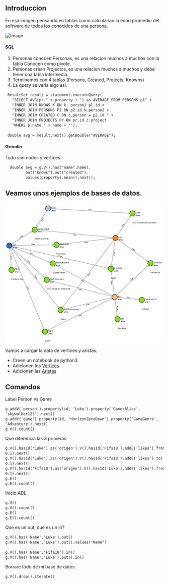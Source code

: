 ## Introduccion

En esa imagen pensando en tablas como calcularian la edad promedio del software de todos los conocidos de una persona.

![Image](https://tinkerpop.apache.org/docs/current/images/tinkerpop-modern.png)


#### SQL
1. Personas conocen Personas, es una relacion muchos a muchos con la tabla Conocen como pivote.
2. Personas crean Projectos, es una relacion muchos a muchos y debe tener una tabla intermedia.
3. Terminamos con 4 tablas (Persons, Created, Projects, Knowns)
4. La query se veria algo asi.

```
 ResultSet result = statement.executeQuery(
   "SELECT AVG(pr." + property + ") as AVERAGE FROM PERSONS p1" +
   "INNER JOIN KNOWS K ON k. person1 pl.id +
   "INNER JOIN PERSONS P2 ON p2.id k.person2 +
   "INNER JOIN CREATED C ON c.person = p2.id " +
   "INNER JOIN PROJECTS Pr ON pr.id c.project
   "WHERE p.name " + name + "');
   
 double avg = result.next().getDouble("AVERAGE");
```

#### Gremlin
Todo son nodos y vertices.
```
  double avg = g.V().has("name",name).
         out("knows").out("created").
         values(property).mean().next();
```

## Veamos unos ejemplos de bases de datos.

![Image](image1.jpg)

Vamos a cargar la data de vertices y aristas.

- Creen un notebook de python3 
- Adicionen los [Vertices](Vertices.gremlin)
- Adicionen las [Aristas](Aristas.gremlin)

## Comandos

Label Person vs Game
```
g.addV('person').property(id, 'Luke').property('GamerAlias', 'skywalker123').next()
g.addV('game').property(id, 'HorizonZeroDawn').property('GameGenre', 'Adventure').next()
g.V().count()
```

Que diferencia las 3 primeras
```
g.V().hasId('Luke').as('origen').V().hasId('Fifa18').addE('likes').from('origen').property('weight', 0.1).next()
g.V().hasId('Luke').as('origen').V().hasId('Fifa18').addE('likes').to('origen').property('weight', 0.1).next()
g.V().hasId('Fifa18').as('origen').V().hasId('Luke').addE('likes').from('origen').property('weight', 0.1).next()
g.E()
g.E().count()
```

Inicio ADL

```
g.V()
g.V().count()
g.E()
g.E().count()
```

Que es un out, que es un in?
```
g.V().has('Name','Luke').out()
g.V().has('Name','Luke').out().values("Name")

g.V().has('Name','Fifa18').in()
g.V().has('Name','Luke').out().in()
```

Borrare todo de mi base de datos
```
g.V().drop().iterate()
```
